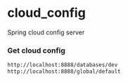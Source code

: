# cloud_config
Spring cloud config server

### Get cloud config
```html
http://localhost:8888/databases/dev
http://localhost:8888/global/default
```
